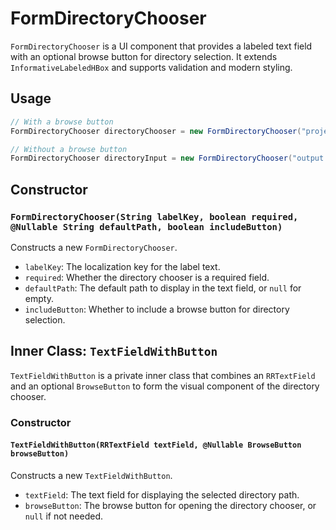 # FormDirectoryChooser

`FormDirectoryChooser` is a UI component that provides a labeled text field with an optional browse button for directory selection. It extends `InformativeLabeledHBox` and supports validation and modern styling.

## Usage

```java
// With a browse button
FormDirectoryChooser directoryChooser = new FormDirectoryChooser("project.directory.label", true, "C:\Users\User\Documents", true);

// Without a browse button
FormDirectoryChooser directoryInput = new FormDirectoryChooser("output.path.label", false, null, false);
```

## Constructor

### `FormDirectoryChooser(String labelKey, boolean required, @Nullable String defaultPath, boolean includeButton)`

Constructs a new `FormDirectoryChooser`.

- `labelKey`: The localization key for the label text.
- `required`: Whether the directory chooser is a required field.
- `defaultPath`: The default path to display in the text field, or `null` for empty.
- `includeButton`: Whether to include a browse button for directory selection.

## Inner Class: `TextFieldWithButton`

`TextFieldWithButton` is a private inner class that combines an `RRTextField` and an optional `BrowseButton` to form the visual component of the directory chooser.

### Constructor

#### `TextFieldWithButton(RRTextField textField, @Nullable BrowseButton browseButton)`

Constructs a new `TextFieldWithButton`.

- `textField`: The text field for displaying the selected directory path.
- `browseButton`: The browse button for opening the directory chooser, or `null` if not needed.
